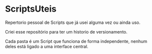 # ScriptsUteis
Repertorio pessoal de Scripts que já usei alguma vez ou ainda uso.

Criei esse repositório para ter um historio de versionamento. 

Cada pasta é um Script que funciona de forma independente, nenhum deles está ligado a uma interface central.